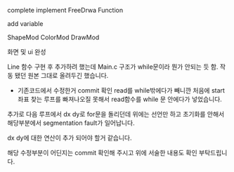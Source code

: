 complete implement FreeDrwa Function

add variable 

ShapeMod
ColorMod
DrawMod

화면 및 ui 완성

Line 함수 구현 후 추가하려 했는데
Main.c 구조가 while문이라 뭔가 안되는 듯 함.
작동 됐던 원본 그대로 올려두긴 했습니다.

+ 기존코드에서 수정한거 commit 확인
read를 while밖에다가 빼니깐 처음에 start좌표 찾는 루프를 빠져나오질 못해서
read함수를 while 문 안에다가 넣었습니다.

추가로 다음 루프에서 dx dy로 for문을 돌리던데
위에는 선언만 하고 초기화를 안해서 해당부분에서 segmentation fault가 일어납니다.

dx dy에 대한 연산이 추가 되어야 할거 같습니다.

해당 수정부분이 어딘지는 commit 확인해 주시고 
위에 서술한 내용도 확인 부탁드립니다.
